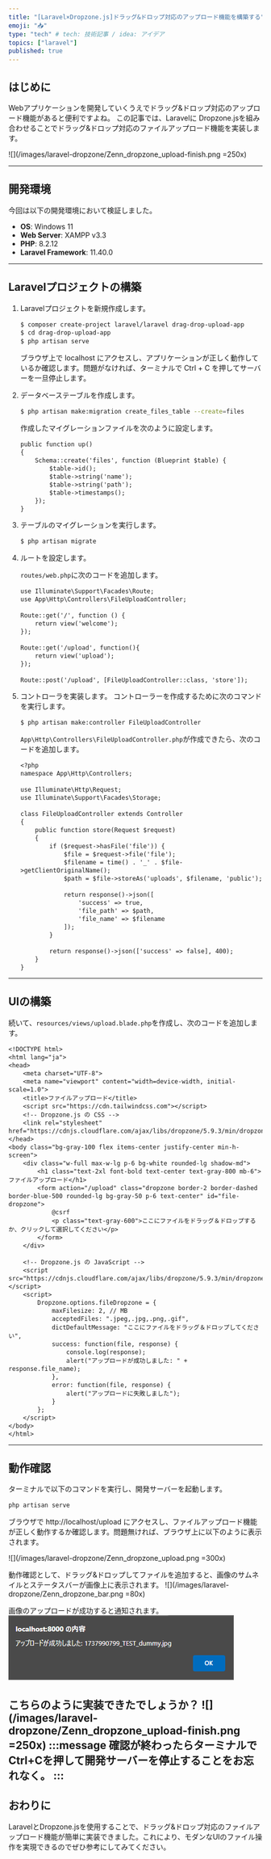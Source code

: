 ```yaml
---
title: "[Laravel×Dropzone.js]ドラッグ&ドロップ対応のアップロード機能を構築する"
emoji: "📥"
type: "tech" # tech: 技術記事 / idea: アイデア
topics: ["laravel"]
published: true
---
```

## はじめに
Webアプリケーションを開発していくうえでドラッグ&ドロップ対応のアップロード機能があると便利ですよね。
この記事では、Laravelに Dropzone.jsを組み合わせることでドラッグ&ドロップ対応のファイルアップロード機能を実装します。

![](/images/laravel-dropzone/Zenn_dropzone_upload-finish.png =250x)

---

## 開発環境

今回は以下の開発環境において検証しました。

- **OS**: Windows 11
- **Web Server**: XAMPP v3.3
- **PHP**: 8.2.12
- **Laravel Framework**: 11.40.0

---

## Laravelプロジェクトの構築

1. Laravelプロジェクトを新規作成します。

    ```bash
    $ composer create-project laravel/laravel drag-drop-upload-app
    $ cd drag-drop-upload-app
    $ php artisan serve
    ```
    ブラウザ上で localhost にアクセスし、アプリケーションが正しく動作しているか確認します。問題がなければ、ターミナルで Ctrl + C を押してサーバーを一旦停止します。

2. データベーステーブルを作成します。

    ```bash
    $ php artisan make:migration create_files_table --create=files
    ```

    作成したマイグレーションファイルを次のように設定します。

    ```php:yyyy_MM_dd_HHmmss_create_files_table.php
    public function up()
    {
        Schema::create('files', function (Blueprint $table) {
            $table->id();
            $table->string('name');
            $table->string('path');
            $table->timestamps();
        });
    }
    ```

3. テーブルのマイグレーションを実行します。

    ```bash
    $ php artisan migrate
    ```

4. ルートを設定します。

    `routes/web.php`に次のコードを追加します。

    ```php:web.php
    use Illuminate\Support\Facades\Route;
    use App\Http\Controllers\FileUploadController;

    Route::get('/', function () {
        return view('welcome');
    });

    Route::get('/upload', function(){
        return view('upload');
    });

    Route::post('/upload', [FileUploadController::class, 'store']);
    ```

5. コントローラを実装します。
    コントローラーを作成するために次のコマンドを実行します。

    ```bash
    $ php artisan make:controller FileUploadController
    ```
    `App\Http\Controllers\FileUploadController.php`が作成できたら、次のコードを追加します。

    ```php:FileUploadController.php
    <?php
    namespace App\Http\Controllers;

    use Illuminate\Http\Request;
    use Illuminate\Support\Facades\Storage;

    class FileUploadController extends Controller
    {
        public function store(Request $request)
        {
            if ($request->hasFile('file')) {
                $file = $request->file('file');
                $filename = time() . '_' . $file->getClientOriginalName();
                $path = $file->storeAs('uploads', $filename, 'public');

                return response()->json([
                    'success' => true,
                    'file_path' => $path,
                    'file_name' => $filename
                ]);
            }

            return response()->json(['success' => false], 400);
        }
    }
    ```

---

## UIの構築

続いて、`resources/views/upload.blade.php`を作成し、次のコードを追加します。

```php:upload.blade.php
<!DOCTYPE html>
<html lang="ja">
<head>
    <meta charset="UTF-8">
    <meta name="viewport" content="width=device-width, initial-scale=1.0">
    <title>ファイルアップロード</title>
    <script src="https://cdn.tailwindcss.com"></script>
    <!-- Dropzone.js の CSS -->
    <link rel="stylesheet" href="https://cdnjs.cloudflare.com/ajax/libs/dropzone/5.9.3/min/dropzone.min.css">
</head>
<body class="bg-gray-100 flex items-center justify-center min-h-screen">
    <div class="w-full max-w-lg p-6 bg-white rounded-lg shadow-md">
        <h1 class="text-2xl font-bold text-center text-gray-800 mb-6">ファイルアップロード</h1>
        <form action="/upload" class="dropzone border-2 border-dashed border-blue-500 rounded-lg bg-gray-50 p-6 text-center" id="file-dropzone">
            @csrf
            <p class="text-gray-600">ここにファイルをドラッグ＆ドロップするか、クリックして選択してください</p>
        </form>
    </div>

    <!-- Dropzone.js の JavaScript -->
    <script src="https://cdnjs.cloudflare.com/ajax/libs/dropzone/5.9.3/min/dropzone.min.js"></script>
    <script>
        Dropzone.options.fileDropzone = {
            maxFilesize: 2, // MB
            acceptedFiles: ".jpeg,.jpg,.png,.gif",
            dictDefaultMessage: "ここにファイルをドラッグ＆ドロップしてください",
            success: function(file, response) {
                console.log(response);
                alert("アップロードが成功しました: " + response.file_name);
            },
            error: function(file, response) {
                alert("アップロードに失敗しました");
            }
        };
    </script>
</body>
</html>
```
--- 

## 動作確認
ターミナルで以下のコマンドを実行し、開発サーバーを起動します。
```bash
php artisan serve
```
ブラウザで http://localhost/upload にアクセスし、ファイルアップロード機能が正しく動作するか確認します。問題無ければ、ブラウザ上に以下のように表示されます。

![](/images/laravel-dropzone/Zenn_dropzone_upload.png =300x)

動作確認として、ドラッグ&ドロップしてファイルを追加すると、画像のサムネイルとステータスバーが画像上に表示されます。
![](/images/laravel-dropzone/Zenn_dropzone_bar.png =80x)

画像のアップロードが成功すると通知されます。
![](/images/laravel-dropzone/Zenn_dropzone_success.png)

こちらのように実装できたでしょうか？
![](/images/laravel-dropzone/Zenn_dropzone_upload-finish.png =250x)
:::message
確認が終わったらターミナルでCtrl+Cを押して開発サーバーを停止することをお忘れなく。
:::
---

## おわりに
LaravelとDropzone.jsを使用することで、ドラッグ&ドロップ対応のファイルアップロード機能が簡単に実装できました。これにより、モダンなUIのファイル操作を実現できるのでぜひ参考にしてみてください。

